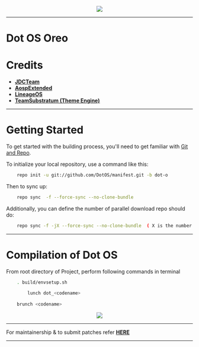 <p align="center">
<img src="https://github.com/DotOS/manifest/blob/dot-o/dot.png" > 
</p>

--------------------------------------------------------------

 Dot OS Oreo
 ==========


 Credits
 =======
 * [**JDCTeam**](https://github.com/AOSP-JF-MM)
 * [**AospExtended**](https://github.com/AospExtended)
 * [**LineageOS**](https://github.com/LineageOS)
 * [**TeamSubstratum (Theme Engine)**](https://github.com/Substratum)


-----------------------------------------------------------------------------


 Getting Started
 ==============

To get started with the building process, you'll need to get familiar with [Git and Repo](http://source.android.com/source/using-repo.html).

To initialize your local repository, use a command like this:

```bash
    repo init -u git://github.com/DotOS/manifest.git -b dot-o
```

Then to sync up:

```bash
    repo sync  -f --force-sync --no-clone-bundle
```

Additionally, you can define the number of parallel download repo should do:

```bash
    repo sync -f -jX --force-sync --no-clone-bundle  ( X is the number of parallel download repo should do choose depending on your cpu )
```

----------------------------------
 
 Compilation of Dot OS
 ==================

From root directory of Project, perform following commands in terminal


```bash
	. build/envsetup.sh
   
        lunch dot_<codename>
   
	brunch <codename>
```


<p align="center">
<img src="https://github.com/DotOS/manifest/blob/dot-n/dotlogo.png" > 
</p>

--------------------------------------------------------------------------------------------------------------------------

For maintainership & to submit patches refer [**HERE**](https://github.com/DotOS/android_vendor_dot/blob/dot-o/README.md) 

--------------------------------------------------------------------------------------------------------------------------



